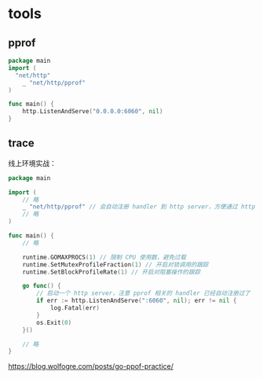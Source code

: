 # tools

## pprof

```go
package main
import (
  "net/http"
    _ "net/http/pprof"
)

func main() {
    http.ListenAndServe("0.0.0.0:6060", nil)
}
```





## trace









线上环境实战：

```go
package main

import (
	// 略
	_ "net/http/pprof" // 会自动注册 handler 到 http server，方便通过 http 接口获取程序运行采样报告
	// 略
)

func main() {
	// 略

	runtime.GOMAXPROCS(1) // 限制 CPU 使用数，避免过载
	runtime.SetMutexProfileFraction(1) // 开启对锁调用的跟踪
	runtime.SetBlockProfileRate(1) // 开启对阻塞操作的跟踪

	go func() {
		// 启动一个 http server，注意 pprof 相关的 handler 已经自动注册过了
		if err := http.ListenAndServe(":6060", nil); err != nil {
			log.Fatal(err)
		}
		os.Exit(0)
	}()

	// 略
}
```



https://blog.wolfogre.com/posts/go-ppof-practice/

